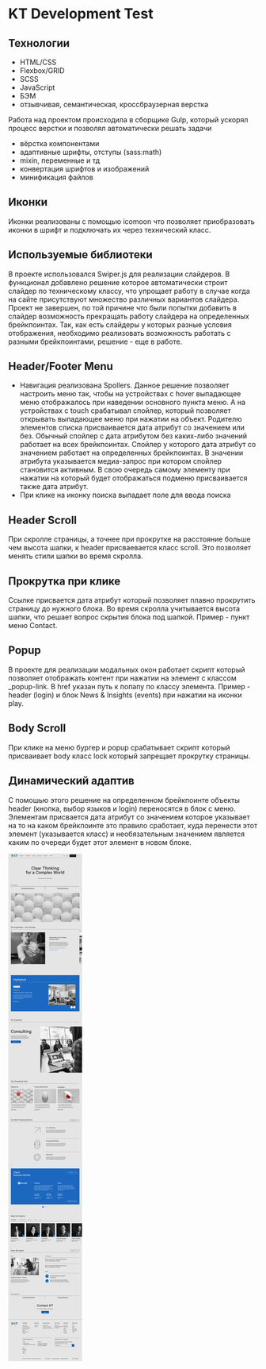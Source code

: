 # KT Development Test

## Технологии

- HTML/CSS
- Flexbox/GRID
- SCSS
- JavaScript
- БЭМ
- отзывчивая, семантическая, кроссбраузерная верстка

Работа над проектом происходила в сборщике Gulp, который ускорял процесс верстки и позволял автоматически решать задачи
- вёрстка компонентами
- адаптивные шрифты, отступы (sass:math)
- mixin, переменные и тд
- конвертация шрифтов и изображений
- минификация файлов

## Иконки 
Иконки реализованы с помощью icomoon что позволяет приобразовать иконки в шрифт и подключать их через технический класс. 

## Используемые библиотеки
В проекте использовался Swiper.js для реализации слайдеров.
В функционал добавлено решение которое автоматически строит слайдер по техническому классу, что упрощает работу в случае когда на сайте присутствуют множество различных вариантов слайдера.
Проект не завершен, по той причине что были попытки добавить в слайдер возможность прекращать работу слайдера на определенных брейкпоинтах. Так, как есть слайдеры у которых разные условия отображения, необходимо реализовать возможность работать с разными брейкпоинтами, решение - еще в работе.

## Header/Footer Menu

- Навигация реализована Spollers. Данное решение позволяет настроить меню так, чтобы на устройствах с hover выпадающее меню отображалось при наведении основного пункта меню. А на устройствах с touch срабатывал спойлер, который позволяет открывать выпадающее меню при нажатии на объект. Родителю элементов списка присваивается дата атрибут со значением или без. Обычный спойлер с дата атрибутом без каких-либо значений работает на всех брейкпоинтах. Спойлер у которого дата атрибут со значением работает на определенных брейкпоинтах. В значении атрибута указывается медиа-запрос при котором спойлер становится активным. В свою очередь самому элементу при нажатии на который будет отображаться подменю присваивается также дата атрибут.
- При клике на иконку поиска выпадает поле для ввода поиска

## Header Scroll
При скролле страницы, а точнее при прокрутке на расстояние больше чем высота шапки, к header присваевается класс scroll. Это позволяет менять стили шапки во время скролла. 

## Прокрутка при клике
Ссылке присвается дата атрибут который позволяет плавно прокрутить страницу до нужного блока. Во время скролла учитывается высота шапки, что решает вопрос скрытия блока под шапкой. Пример - пункт меню Contact.

## Popup
В проекте для реализации модальных окон работает скрипт который позволяет отображать контент при нажатии на элемент с классом _popup-link. В href указан путь к попапу по классу элемента. Пример - header (login) и блок News & Insights (events) при нажатии на иконки play.

## Body Scroll
При клике на меню бургер и popup срабатывает скрипт который присваивает body класс lock который запрещает прокрутку страницы.

## Динамический адаптив
С помошью этого решение на определенном брейкпоинте объекты header (кнопка, выбор языков и login) переносятся в блок с меню. Элементам присвается дата атрибут со значением которое указывает на то на каком брейкпоинте это правило сработает, куда перенести этот элемент (указывается класс) и необязательным значением является каким по очереди будет этот элемент в новом блоке. 

![alt text](https://github.com/OlefirElena/KTDevelopmentTest/blob/main/img/HOMEPAGE_V1.jpg)
